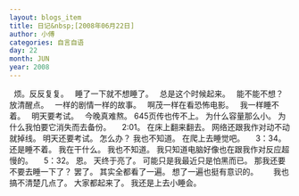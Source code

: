 ```yaml
---
layout: blogs_item
title: 日记&nbsp;[2008年06月22日]
author: 小傅
categories: 自言自语
day: 22
month: JUN
year: 2008
---
```




&nbsp; 烦。反反复复。
&nbsp; 睡了一下就不想睡了。
&nbsp; 总是这个时候起来。
&nbsp; 能不能不想？
&nbsp; 放清醒点。
&nbsp; 一样的剧情一样的故事。
&nbsp; 啊茂一样在看恐怖电影。
&nbsp; 我一样睡不着。
&nbsp; 明天要考试。
&nbsp; 今晚真难熬。
645页传也传不上。
为什么容量那么小。
为什么我怕要它消失而去备份。
&nbsp;
&nbsp;
2:01。
在床上翻来翻去。
网络还跟我作对动不动就掉线。
明天还要考试。
怎么办？
我也不知道。
在爬上去睡觉吧。
&nbsp;
&nbsp;
3：34。
还是睡不着。
我在干什么。
我也不知道。
我只知道电脑好像也在跟我作对反应超慢的。
&nbsp;
&nbsp;
5：32。
恩。
天终于亮了。
可能只是我最近只是怕黑而已。
那我还要不要去睡一下了？
罢了。
其实全都看了一遍。
想了一遍也挺有意识的。
&nbsp;
&nbsp;
&nbsp;
我也搞不清楚几点了。
大家都起来了。
我还是上去小睡会。


